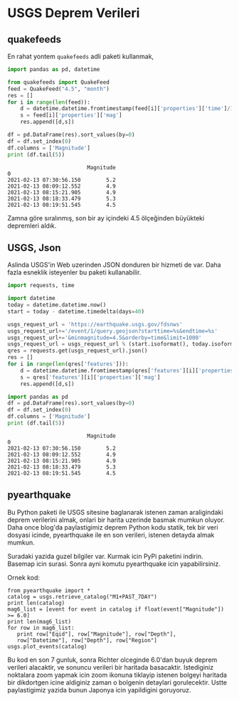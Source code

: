 # USGS Deprem Verileri

## quakefeeds

En rahat yontem `quakefeeds` adli paketi kullanmak,

```python
import pandas as pd, datetime

from quakefeeds import QuakeFeed
feed = QuakeFeed("4.5", "month")
res = []
for i in range(len(feed)):
    d = datetime.datetime.fromtimestamp(feed[i]['properties']['time']/1000.0)
    s = feed[i]['properties']['mag']
    res.append([d,s])

df = pd.DataFrame(res).sort_values(by=0)
df = df.set_index(0)
df.columns = ['Magnitude']
print (df.tail(5))
```

```text
                         Magnitude
0                                 
2021-02-13 07:30:56.150        5.2
2021-02-13 08:09:12.552        4.9
2021-02-13 08:15:21.905        4.9
2021-02-13 08:18:33.479        5.3
2021-02-13 08:19:51.545        4.5
```

Zamna göre sıralınmış, son bir ay içindeki 4.5 ölçeğinden büyükteki depremleri aldık.

## USGS, Json

Aslinda USGS'in Web uzerinden JSON donduren bir hizmeti de var. Daha fazla esneklik
isteyenler bu paketi kullanabilir.

```python
import requests, time

import datetime
today = datetime.datetime.now()
start = today - datetime.timedelta(days=40)

usgs_request_url = 'https://earthquake.usgs.gov/fdsnws'
usgs_request_url+='/event/1/query.geojson?starttime=%s&endtime=%s'
usgs_request_url+='&minmagnitude=4.5&orderby=time&limit=1000'
usgs_request_url = usgs_request_url % (start.isoformat(), today.isoformat())
qres = requests.get(usgs_request_url).json()
res = []
for i in range(len(qres['features'])):
    d = datetime.datetime.fromtimestamp(qres['features'][i]['properties']['time']/1000.0)
    s = qres['features'][i]['properties']['mag']
    res.append([d,s])

import pandas as pd
df = pd.DataFrame(res).sort_values(by=0)
df = df.set_index(0)
df.columns = ['Magnitude']
print (df.tail(5))
```

```text
                         Magnitude
0                                 
2021-02-13 07:30:56.150        5.2
2021-02-13 08:09:12.552        4.9
2021-02-13 08:15:21.905        4.9
2021-02-13 08:18:33.479        5.3
2021-02-13 08:19:51.545        4.5
```

## pyearthquake

Bu Python paketi ile USGS sitesine baglanarak istenen zaman
araligindaki deprem verilerini almak, onlari bir harita uzerinde
basmak mumkun oluyor. Daha once blog'da paylastigimiz deprem Python
kodu statik, tek bir veri dosyasi icinde, pyearthquake ile en son
verileri, istenen detayda almak mumkun.

Suradaki yazida guzel bilgiler var. Kurmak icin PyPi paketini
indirin. Basemap icin surasi. Sonra ayni komutu pyearthquake icin
yapabilirsiniz.

Ornek kod:

```
from pyearthquake import *
catalog = usgs.retrieve_catalog("M1+PAST_7DAY")
print len(catalog)
mag6_list = [event for event in catalog if float(event["Magnitude"]) >= 6.0]
print len(mag6_list)
for row in mag6_list:
   print row["Eqid"], row["Magnitude"], row["Depth"],
   row["Datetime"], row["Depth"], row["Region"]  
usgs.plot_events(catalog)
```

Bu kod en son 7 gunluk, sonra Richter olceginde 6.0'dan buyuk deprem
verileri alacaktir, ve sonuncu verileri bir haritada
basacaktir. Istediginiz noktalara zoom yapmak icin zoom ikonuna
tiklayip istenen bolgeyi haritada bir dikdortgen icine aldiginiz zaman
o bolgenin detaylari gorulecektir. Ustte paylastigimiz yazida bunun
Japonya icin yapildigini goruyoruz.





